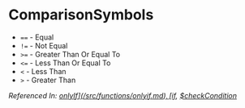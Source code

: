 # ComparisonSymbols
- `==` - Equal
- `!=` - Not Equal
- `>=` - Greater Than Or Equal To
- `<=` - Less Than Or Equal To
- `<` - Less Than
- `>` - Greater Than

*Referenced In: [$onlyIf](/src/functions/onlyif.md), [$if](/src/functions/if.md), [$checkCondition](/src/functions/checkcondition.md)*